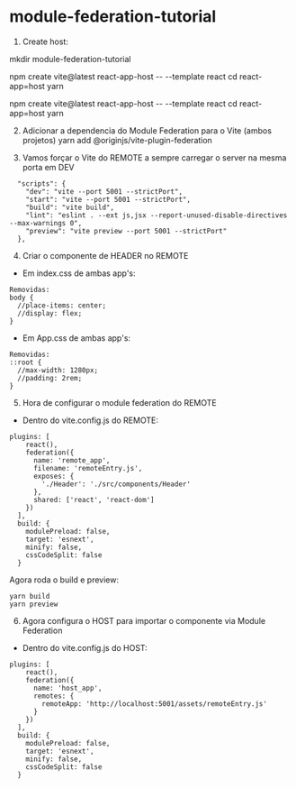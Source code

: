 # module-federation-tutorial


1) Create host:

mkdir module-federation-tutorial

npm create vite@latest react-app-host -- --template react
cd react-app=host
yarn

npm create vite@latest react-app-host -- --template react
cd react-app=host
yarn

2) Adicionar a dependencia do Module Federation para o Vite (ambos projetos)
yarn add @originjs/vite-plugin-federation

3) Vamos forçar o Vite do REMOTE a sempre carregar o server na mesma porta em DEV
```
  "scripts": {
    "dev": "vite --port 5001 --strictPort",
    "start": "vite --port 5001 --strictPort",
    "build": "vite build",
    "lint": "eslint . --ext js,jsx --report-unused-disable-directives --max-warnings 0",
    "preview": "vite preview --port 5001 --strictPort"
  },
```

4) Criar o componente de HEADER no REMOTE
* Em index.css de ambas app's:
```
Removidas:
body {
  //place-items: center;
  //display: flex;
}
```

* Em App.css de ambas app's:
```
Removidas:
::root {
  //max-width: 1280px;
  //padding: 2rem;
}
```
5) Hora de configurar o module federation do REMOTE
* Dentro do vite.config.js do REMOTE:
```
plugins: [
    react(),
    federation({
      name: 'remote_app',
      filename: 'remoteEntry.js',
      exposes: {
        './Header': './src/components/Header'
      },
      shared: ['react', 'react-dom']
    })
  ],
  build: {
    modulePreload: false,
    target: 'esnext',
    minify: false,
    cssCodeSplit: false
  }
```
Agora roda o build e preview:
```
yarn build
yarn preview
```

6) Agora configura o HOST para importar o componente via Module Federation
* Dentro do vite.config.js do HOST:
```
plugins: [
    react(),
    federation({
      name: 'host_app',
      remotes: {
        remoteApp: 'http://localhost:5001/assets/remoteEntry.js'
      }
    })
  ],
  build: {
    modulePreload: false,
    target: 'esnext',
    minify: false,
    cssCodeSplit: false
  }
```
